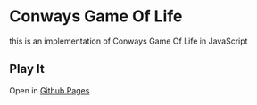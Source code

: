 # Conways Game Of Life

this is an implementation of Conways Game Of Life in JavaScript

## Play It

Open in [Github Pages](https://nazareno-cortes.github.io/conways-game-of-life/)
